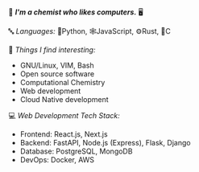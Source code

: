 🧪 **_I'm a chemist who likes computers._** 🖥️

🔤 *Languages:* 🐍Python, 🕸️JavaScript, ⚙️Rust, 🛐C

🧩 *Things I find interesting:*
- GNU/Linux, VIM, Bash
- Open source software
- Computational Chemistry
- Web development
- Cloud Native development

💻 *Web Development Tech Stack:*
- Frontend: React.js, Next.js
- Backend: FastAPI, Node.js (Express), Flask, Django
- Database: PostgreSQL, MongoDB
- DevOps: Docker, AWS
